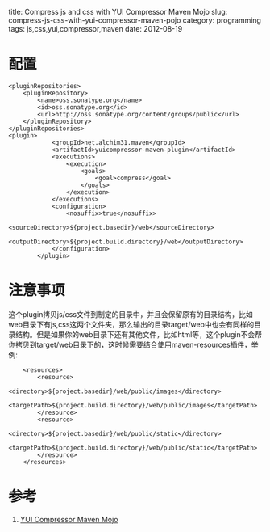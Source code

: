 title: Compress js and css with YUI Compressor Maven Mojo
slug: compress-js-css-with-yui-compressor-maven-pojo
category: programming 
tags: js,css,yui,compressor,maven
date: 2012-08-19

# 配置

    <pluginRepositories>
        <pluginRepository>
            <name>oss.sonatype.org</name>
            <id>oss.sonatype.org</id>
            <url>http://oss.sonatype.org/content/groups/public</url>
        </pluginRepository>
    </pluginRepositories>
    <plugin>
                <groupId>net.alchim31.maven</groupId>
                <artifactId>yuicompressor-maven-plugin</artifactId>
                <executions>
                    <execution>
                        <goals>
                            <goal>compress</goal>
                        </goals>
                    </execution>
                </executions>
                <configuration>
                    <nosuffix>true</nosuffix>
                    <sourceDirectory>${project.basedir}/web</sourceDirectory>
                    <outputDirectory>${project.build.directory}/web</outputDirectory>
                </configuration>
            </plugin>

# 注意事项
这个plugin拷贝js/css文件到制定的目录中，并且会保留原有的目录结构，比如web目录下有js,css这两个文件夹，那么输出的目录target/web中也会有同样的目录结构。但是如果你的web目录下还有其他文件，比如html等，这个plugin不会帮你拷贝到target/web目录下的，这时候需要结合使用maven-resources插件，举例:

        <resources>
            <resource>
                <directory>${project.basedir}/web/public/images</directory>
                <targetPath>${project.build.directory}/web/public/images</targetPath>
            </resource>
            <resource>
                <directory>${project.basedir}/web/public/static</directory>
                <targetPath>${project.build.directory}/web/public/static</targetPath>
            </resource>
        </resources>


# 参考

1. [YUI Compressor Maven Mojo](http://alchim.sourceforge.net/yuicompressor-maven-plugin/compress-mojo.html)

